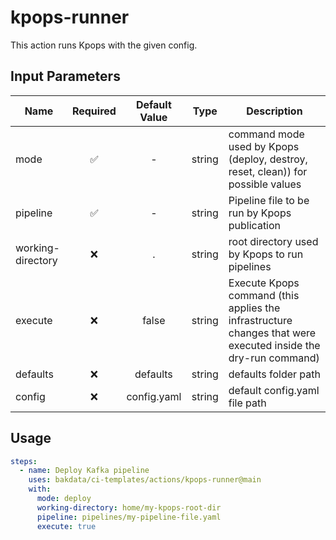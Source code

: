 # kpops-runner

This action runs Kpops with the given config.

## Input Parameters


| Name              | Required | Default Value |   Type   | Description                                                                                                   |
|-------------------|:--------:|:-------------:|:--------:|---------------------------------------------------------------------------------------------------------------|
| mode              |    ✅     |       -       |  string  | command mode used by Kpops (deploy, destroy, reset, clean)) for possible values                               |
| pipeline          |    ✅     |       -       |  string  | Pipeline file to be run by Kpops publication                                                                  |
| working-directory |    ❌     |       .       |  string  | root directory used by Kpops to run pipelines                                                                 |
| execute           |    ❌     |    	false     |  string  | Execute Kpops command (this applies the infrastructure changes that were executed inside the dry-run command) |
| defaults          |    ❌     |   defaults    |  string  | defaults folder path 														                                                                           |
| config            |    ❌     |  config.yaml  | string 	 | default config.yaml file path 			                                                                             |

## Usage

```yaml
steps:
  - name: Deploy Kafka pipeline
    uses: bakdata/ci-templates/actions/kpops-runner@main
    with:
      mode: deploy
      working-directory: home/my-kpops-root-dir
      pipeline: pipelines/my-pipeline-file.yaml
      execute: true
```
